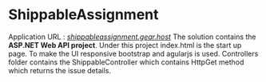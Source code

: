 # ShippableAssignment
Application URL : <a href="shippableassignment.gear.host"><i>shippableassignment.gear.host</i></a>
The solution contains the <strong> ASP.NET Web API project</strong>.
Under this project index.html is the start up page.
To make the UI responsive bootstrap and agularjs is used.
Controllers folder contains the ShippableController which contains HttpGet method which returns the issue details.
